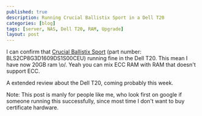 ```yaml
---
published: true
description: Running Crucial Ballistix Sport in a Dell T20
categories: [blog]
tags: [server, NAS, Dell T20, RAM, Upgrade]
layout: post
---
```


I can confirm that [Crucial Ballistix Sport](http://uk.crucial.com/gbr/en/BLS2CP8G3D1609DS1S00CEU?IMODULE=BLS2CP8G3D1609DS1S00CEU) (part number: BLS2CP8G3D1609DS1S00CEU) 
running fine in the Dell T20. This mean I have now 20GB ram \o/. Yeah you can mix ECC RAM with RAM that doesn't support ECC.


A extended review about the Dell T20, coming probably this week.


Note: This post is manly for people like me, who look first on google if someone running this successfully, since most time I don't want to buy certificate hardware.
